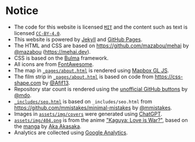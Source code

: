# Notice

* The code for this website is licensed [`MIT`](/LICENSE-MIT.md) and the content such as text is licensed [`CC-BY-4.0`](/LICENSE-CC.md).
* This website is powered by [Jekyll](https://jekyllrb.com) and [GitHub Pages](https://pages.github.com).
* The HTML and CSS are based on https://github.com/mazabou/mehai by [@mazabou](https://github.com/mazabou) (https://mehai.dev).
* CSS is based on the [Bulma](https://bulma.io) framework.
* All icons are from [FontAwesome](https://fontawesome.com/).
* The map in [`_pages/about.html`](/_pages/about.html) is rendered using [Mapbox GL JS](https://www.mapbox.com/mapbox-gljs).
* The film strip in [`_pages/about.html`](/_pages/about.html) is based on code from https://css-shape.com by [@Afif13](https://github.com/Afif13).
* Repository star count is rendered using the [unofficial GitHub buttons](https://ghbtns.com) by [@mdo](https://github.com/mdo).
* [`_includes/seo.html`](_includes/seo.html) is based on `_includes/seo.html` from https://github.com/mmistakes/minimal-mistakes by [@mmistakes](https://github.com/mmistakes).
* Images in [`assets/img/covers`](/assets/img/covers/) were generated using [ChatGPT](https://chatgpt.com).
* [`assets/img/404.png`](/assets/img/404.png) is from the anime ["Kaguya: Love is War?"](https://en.wikipedia.org/wiki/Kaguya-sama:_Love_Is_War%3F), based on the [manga](https://en.wikipedia.org/wiki/Kaguya-sama:_Love_Is_War) by [Aka Akasaka](https://x.com/akasaka_aka).
* Analytics are collected using [Google Analytics](https://developers.google.com/analytics).
